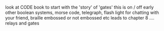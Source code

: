 look at CODE book to start with the 'story' of 'gates' 
this is on / off
early other boolean systems, morse code, telegraph, flash light for chatting with your friend, braille embossed or not embossed etc leads to chapter 8 .... relays and gates